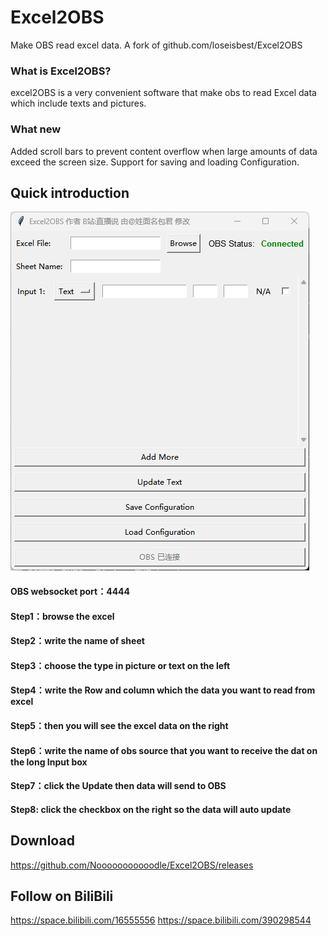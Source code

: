 # Excel2OBS
 Make OBS read excel data. A fork of github.com/loseisbest/Excel2OBS

### What is Excel2OBS?
excel2OBS is a very convenient software that make obs to read Excel data which include texts and pictures.

### What new
Added scroll bars to prevent content overflow when large amounts of data exceed the screen size.
Support for saving and loading Configuration.
## Quick introduction

![GitHub Logo](https://github.com/Nooooooooooodle/Excel2OBS/blob/main/screenshot.png?raw=true)
#### OBS websocket port：4444
#### Step1：browse the excel 
#### Step2：write the name of sheet
#### Step3：choose the type in picture or text on the left  
#### Step4：write the Row and column which the data you want to read from excel
#### Step5：then you will see the excel data on the right 
#### Step6：write the name of obs source that you want to receive the dat on the long Input box
#### Step7：click the Update then data will send to OBS
#### Step8: click the checkbox on the right so the data will auto update
## Download
https://github.com/Nooooooooooodle/Excel2OBS/releases

## Follow on BiliBili
https://space.bilibili.com/16555556
https://space.bilibili.com/390298544